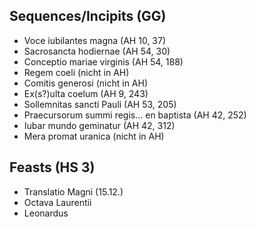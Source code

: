 ## Sequences/Incipits (GG)
- Voce iubilantes magna (AH 10, 37)
- Sacrosancta hodiernae (AH 54, 30)
- Conceptio mariae virginis (AH 54, 188)
- Regem coeli (nicht in AH)
- Comitis generosi (nicht in AH)
- Ex(s?)ulta coelum (AH 9, 243)
- Sollemnitas sancti Pauli (AH 53, 205)
- Praecursorum summi regis... en baptista (AH 42, 252)
- Iubar mundo geminatur (AH 42, 312)
- Mera promat uranica (nicht in AH)



## Feasts (HS 3)
- Translatio Magni (15.12.)
- Octava Laurentii
- Leonardus
